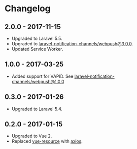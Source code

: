 # Changelog

## 2.0.0 - 2017-11-15

- Upgraded to Laravel 5.5.
- Upgraded to [laravel-notification-channels/webpush@3.0.0](https://github.com/laravel-notification-channels/webpush/releases/tag/3.0.0).
- Updated Service Worker.

## 1.0.0 - 2017-03-25

- Added support for VAPID. 
See [laravel-notification-channels/webpush@1.0.0](https://github.com/laravel-notification-channels/webpush/releases/tag/1.0.0)

## 0.3.0 - 2017-01-26

- Upgraded to Laravel 5.4.

## 0.2.0 - 2017-01-15

- Upgraded to Vue 2.
- Replaced [vue-resource](https://github.com/pagekit/vue-resource) with [axios](https://github.com/mzabriskie/axios).
